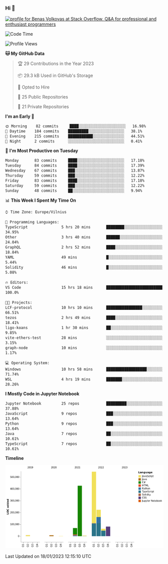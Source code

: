 ### Hi 👋
<a href="https://stackoverflow.com/users/14954249/benas-volkovas"><img src="https://stackoverflow.com/users/flair/14954249.png?theme=dark" width="208" height="58" alt="profile for Benas Volkovas at Stack Overflow, Q&amp;A for professional and enthusiast programmers" title="profile for Benas Volkovas at Stack Overflow, Q&amp;A for professional and enthusiast programmers"></a>

<!--START_SECTION:waka-->
![Code Time](http://img.shields.io/badge/Code%20Time-1%2C214%20hrs%2059%20mins-blue)

![Profile Views](http://img.shields.io/badge/Profile%20Views-0-blue)

**🐱 My GitHub Data** 

> 🏆 29 Contributions in the Year 2023
 > 
> 📦 29.3 kB Used in GitHub's Storage 
 > 
> 💼 Opted to Hire
 > 
> 📜 25 Public Repositories 
 > 
> 🔑 21 Private Repositories  
 > 
**I'm an Early 🐤** 

```text
🌞 Morning    82 commits     ████░░░░░░░░░░░░░░░░░░░░░   16.98% 
🌆 Daytime    184 commits    █████████░░░░░░░░░░░░░░░░   38.1% 
🌃 Evening    215 commits    ███████████░░░░░░░░░░░░░░   44.51% 
🌙 Night      2 commits      ░░░░░░░░░░░░░░░░░░░░░░░░░   0.41%

```
📅 **I'm Most Productive on Tuesday** 

```text
Monday       83 commits     ████░░░░░░░░░░░░░░░░░░░░░   17.18% 
Tuesday      84 commits     ████░░░░░░░░░░░░░░░░░░░░░   17.39% 
Wednesday    67 commits     ███░░░░░░░░░░░░░░░░░░░░░░   13.87% 
Thursday     59 commits     ███░░░░░░░░░░░░░░░░░░░░░░   12.22% 
Friday       83 commits     ████░░░░░░░░░░░░░░░░░░░░░   17.18% 
Saturday     59 commits     ███░░░░░░░░░░░░░░░░░░░░░░   12.22% 
Sunday       48 commits     ██░░░░░░░░░░░░░░░░░░░░░░░   9.94%

```


📊 **This Week I Spent My Time On** 

```text
⌚︎ Time Zone: Europe/Vilnius

💬 Programming Languages: 
TypeScript               5 hrs 20 mins       ████████░░░░░░░░░░░░░░░░░   34.95% 
Other                    3 hrs 40 mins       ██████░░░░░░░░░░░░░░░░░░░   24.04% 
GraphQL                  2 hrs 52 mins       ████░░░░░░░░░░░░░░░░░░░░░   18.84% 
YAML                     49 mins             █░░░░░░░░░░░░░░░░░░░░░░░░   5.44% 
Solidity                 46 mins             █░░░░░░░░░░░░░░░░░░░░░░░░   5.08%

🔥 Editors: 
VS Code                  15 hrs 18 mins      █████████████████████████   100.0%

🐱‍💻 Projects: 
LCF-protocol             10 hrs 10 mins      ████████████████░░░░░░░░░   66.51% 
tezos                    2 hrs 49 mins       ████░░░░░░░░░░░░░░░░░░░░░   18.41% 
ligo-koans               1 hr 30 mins        ██░░░░░░░░░░░░░░░░░░░░░░░   9.85% 
vite-ethers-test         28 mins             ░░░░░░░░░░░░░░░░░░░░░░░░░   3.15% 
graph-node               10 mins             ░░░░░░░░░░░░░░░░░░░░░░░░░   1.17%

💻 Operating System: 
Windows                  10 hrs 58 mins      ██████████████████░░░░░░░   71.74% 
WSL                      4 hrs 19 mins       ███████░░░░░░░░░░░░░░░░░░   28.26%

```

**I Mostly Code in Jupyter Notebook** 

```text
Jupyter Notebook         25 repos            █████████░░░░░░░░░░░░░░░░   37.88% 
JavaScript               9 repos             ███░░░░░░░░░░░░░░░░░░░░░░   13.64% 
Python                   9 repos             ███░░░░░░░░░░░░░░░░░░░░░░   13.64% 
Java                     7 repos             ██░░░░░░░░░░░░░░░░░░░░░░░   10.61% 
TypeScript               7 repos             ██░░░░░░░░░░░░░░░░░░░░░░░   10.61%

```


**Timeline**

![Chart not found](https://raw.githubusercontent.com/BenasVolkovas/BenasVolkovas/main/charts/bar_graph.png) 


 Last Updated on 18/01/2023 12:15:10 UTC
<!--END_SECTION:waka-->
